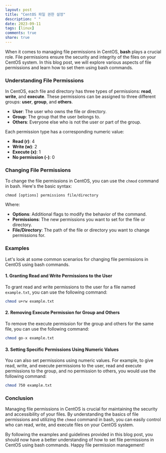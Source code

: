 ```yaml
---
layout: post
title: "CentOS 파일 권한 설정"
description: " "
date: 2023-09-11
tags: [linux]
comments: true
share: true
---
```


When it comes to managing file permissions in CentOS, **bash** plays a crucial role. File permissions ensure the security and integrity of the files on your CentOS system. In this blog post, we will explore various aspects of file permissions and learn how to set them using bash commands.

### Understanding File Permissions

In CentOS, each file and directory has three types of permissions: **read**, **write**, and **execute**. These permissions can be assigned to three different groups: **user**, **group**, and **others**.

- **User**: The user who owns the file or directory.
- **Group**: The group that the user belongs to.
- **Others**: Everyone else who is not the user or part of the group.

Each permission type has a corresponding numeric value:
- **Read (r)**: 4
- **Write (w)**: 2
- **Execute (x)**: 1
- **No permission (-)**: 0

### Changing File Permissions

To change the file permissions in CentOS, you can use the `chmod` command in bash. Here's the basic syntax:

```
chmod [options] permissions file/directory
```

Where:
- **Options**: Additional flags to modify the behavior of the command.
- **Permissions**: The new permissions you want to set for the file or directory.
- **File/Directory**: The path of the file or directory you want to change permissions for.

### Examples

Let's look at some common scenarios for changing file permissions in CentOS using bash commands.

#### 1. Granting Read and Write Permissions to the User

To grant read and write permissions to the user for a file named `example.txt`, you can use the following command:

```bash
chmod u+rw example.txt
```

#### 2. Removing Execute Permission for Group and Others

To remove the execute permission for the group and others for the same file, you can use the following command:

```bash
chmod go-x example.txt
```

#### 3. Setting Specific Permissions Using Numeric Values

You can also set permissions using numeric values. For example, to give read, write, and execute permissions to the user, read and execute permissions to the group, and no permission to others, you would use the following command:

```bash
chmod 750 example.txt
```

### Conclusion

Managing file permissions in CentOS is crucial for maintaining the security and accessibility of your files. By understanding the basics of file permissions and utilizing the `chmod` command in bash, you can easily control who can read, write, and execute files on your CentOS system.

By following the examples and guidelines provided in this blog post, you should now have a better understanding of how to set file permissions in CentOS using bash commands. Happy file permission management!